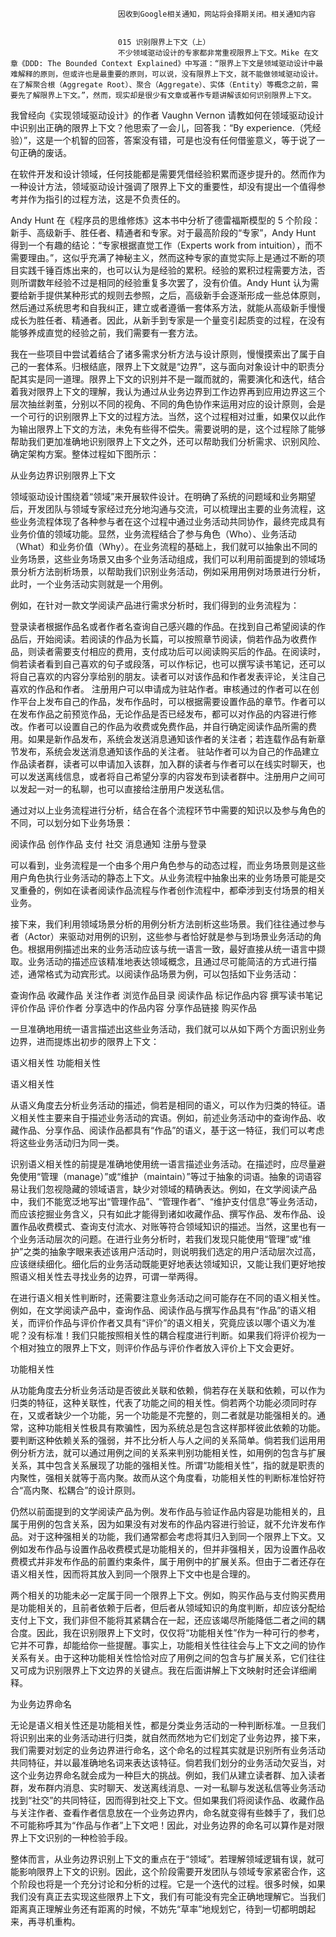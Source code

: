 
                            
                            因收到Google相关通知，网站将会择期关闭。相关通知内容
                            
                            
                            015 识别限界上下文（上）
                            不少领域驱动设计的专家都非常重视限界上下文。Mike 在文章《DDD: The Bounded Context Explained》中写道：“限界上下文是领域驱动设计中最难解释的原则，但或许也是最重要的原则，可以说，没有限界上下文，就不能做领域驱动设计。在了解聚合根（Aggregate Root）、聚合（Aggregate）、实体（Entity）等概念之前，需要先了解限界上下文。”，然而，现实却是很少有文章或著作专题讲解该如何识别限界上下文。

我曾经向《实现领域驱动设计》的作者 Vaughn Vernon 请教如何在领域驱动设计中识别出正确的限界上下文？他思索了一会儿，回答我：“By experience.（凭经验）”，这是一个机智的回答，答案没有错，可是也没有任何借鉴意义，等于说了一句正确的废话。

在软件开发和设计领域，任何技能都是需要凭借经验积累而逐步提升的。然而作为一种设计方法，领域驱动设计强调了限界上下文的重要性，却没有提出一个值得参考并作为指引的过程方法，这是不负责任的。

Andy Hunt 在《程序员的思维修炼》这本书中分析了德雷福斯模型的 5 个阶段：新手、高级新手、胜任者、精通者和专家。对于最高阶段的“专家”，Andy Hunt 得到一个有趣的结论：“专家根据直觉工作（Experts work from intuition），而不需要理由。”，这似乎充满了神秘主义，然而这种专家的直觉实际上是通过不断的项目实践千锤百炼出来的，也可以认为是经验的累积。经验的累积过程需要方法，否则所谓数年经验不过是相同的经验重复多次罢了，没有价值。Andy Hunt 认为需要给新手提供某种形式的规则去参照，之后，高级新手会逐渐形成一些总体原则，然后通过系统思考和自我纠正，建立或者遵循一套体系方法，就能从高级新手慢慢成长为胜任者、精通者。因此，从新手到专家是一个量变引起质变的过程，在没有能够养成直觉的经验之前，我们需要有一套方法。



我在一些项目中尝试着结合了诸多需求分析方法与设计原则，慢慢摸索出了属于自己的一套体系。归根结底，限界上下文就是“边界”，这与面向对象设计中的职责分配其实是同一道理。限界上下文的识别并不是一蹴而就的，需要演化和迭代，结合着我对限界上下文的理解，我认为通过从业务边界到工作边界再到应用边界这三个层次抽丝剥茧，分别以不同的视角、不同的角色协作来运用对应的设计原则，会是一个可行的识别限界上下文的过程方法。当然，这个过程相对过重，如果仅以此作为输出限界上下文的方法，未免有些得不偿失。需要说明的是，这个过程除了能够帮助我们更加准确地识别限界上下文之外，还可以帮助我们分析需求、识别风险、确定架构方案。整体过程如下图所示：



从业务边界识别限界上下文

领域驱动设计围绕着“领域”来开展软件设计。在明确了系统的问题域和业务期望后，开发团队与领域专家经过充分地沟通与交流，可以梳理出主要的业务流程，这些业务流程体现了各种参与者在这个过程中通过业务活动共同协作，最终完成具有业务价值的领域功能。显然，业务流程结合了参与角色（Who）、业务活动（What）和业务价值（Why）。在业务流程的基础上，我们就可以抽象出不同的业务场景，这些业务场景又由多个业务活动组成，我们可以利用前面提到的领域场景分析方法剖析场景，以帮助我们识别业务活动，例如采用用例对场景进行分析，此时，一个业务活动实则就是一个用例。

例如，在针对一款文学阅读产品进行需求分析时，我们得到的业务流程为：


登录读者根据作品名或者作者名查询自己感兴趣的作品。在找到自己希望阅读的作品后，开始阅读。若阅读的作品为长篇，可以按照章节阅读，倘若作品为收费作品，则读者需要支付相应的费用，支付成功后可以阅读购买后的作品。在阅读时，倘若读者看到自己喜欢的句子或段落，可以作标记，也可以撰写读书笔记，还可以将自己喜欢的内容分享给别的朋友。读者可以对该作品和作者发表评论，关注自己喜欢的作品和作者。
注册用户可以申请成为驻站作者。审核通过的作者可以在创作平台上发布自己的作品，发布作品时，可以根据需要设置作品的章节。作者可以在发布作品之前预览作品，无论作品是否已经发布，都可以对作品的内容进行修改。作者可以设置自己的作品为收费或免费作品，并自行确定阅读作品所需的费用。如果是新作品发布，系统会发送消息通知该作者的关注者；若连载作品有新章节发布，系统会发送消息通知该作品的关注者。
驻站作者可以为自己的作品建立作品读者群，读者可以申请加入该群，加入群的读者与作者可以在线实时聊天，也可以发送离线信息，或者将自己希望分享的内容发布到读者群中。注册用户之间可以发起一对一的私聊，也可以直接给注册用户发送私信。


通过对以上业务流程进行分析，结合在各个流程环节中需要的知识以及参与角色的不同，可以划分如下业务场景：


阅读作品
创作作品
支付
社交
消息通知
注册与登录


可以看到，业务流程是一个由多个用户角色参与的动态过程，而业务场景则是这些用户角色执行业务活动的静态上下文。从业务流程中抽象出来的业务场景可能是交叉重叠的，例如在读者阅读作品流程与作者创作流程中，都牵涉到支付场景的相关业务。

接下来，我们利用领域场景分析的用例分析方法剖析这些场景。我们往往通过参与者（Actor）来驱动对用例的识别，这些参与者恰好就是参与到场景业务活动的角色。根据用例描述出来的业务活动应该与统一语言一致，最好直接从统一语言中撷取。业务活动的描述应该精准地表达领域概念，且通过尽可能简洁的方式进行描述，通常格式为动宾形式。以阅读作品场景为例，可以包括如下业务活动：


查询作品
收藏作品
关注作者
浏览作品目录
阅读作品
标记作品内容
撰写读书笔记
评价作品
评价作者
分享选中的作品内容
分享作品链接
购买作品


一旦准确地用统一语言描述出这些业务活动，我们就可以从如下两个方面识别业务边界，进而提炼出初步的限界上下文：


语义相关性
功能相关性


语义相关性

从语义角度去分析业务活动的描述，倘若是相同的语义，可以作为归类的特征。语义相关性主要来自于描述业务活动的宾语。例如，前述业务活动中的查询作品、收藏作品、分享作品、阅读作品都具有“作品”的语义，基于这一特征，我们可以考虑将这些业务活动归为同一类。

识别语义相关性的前提是准确地使用统一语言描述业务活动。在描述时，应尽量避免使用“管理（manage）”或“维护（maintain）”等过于抽象的词语。抽象的词语容易让我们忽视隐藏的领域语言，缺少对领域的精确表达。例如，在文学阅读产品中，我们不能宽泛地写出“管理作品”、“管理作者”、“维护支付信息”等业务活动，而应该挖掘业务含义，只有如此才能得到诸如收藏作品、撰写作品、发布作品、设置作品收费模式、查询支付流水、对账等符合领域知识的描述。当然，这里也有一个业务活动层次的问题。在进行业务分析时，若我们发现只能使用“管理”或“维护”之类的抽象字眼来表述该用户活动时，则说明我们选定的用户活动层次过高，应该继续细化。细化后的业务活动既能更好地表达领域知识，又能让我们更好地按照语义相关性去寻找业务的边界，可谓一举两得。

在进行语义相关性判断时，还需要注意业务活动之间可能存在不同的语义相关性。例如，在文学阅读产品中，查询作品、阅读作品与撰写作品具有“作品”的语义相关，而评价作品与评价作者又具有“评价”的语义相关，究竟应该以哪个语义为准呢？没有标准！我们只能按照相关性的耦合程度进行判断。如果我们将评价视为一个相对独立的限界上下文，则评价作品与评价作者放入评价上下文会更好。

功能相关性

从功能角度去分析业务活动是否彼此关联和依赖，倘若存在关联和依赖，可以作为归类的特征，这种关联性，代表了功能之间的相关性。倘若两个功能必须同时存在，又或者缺少一个功能，另一个功能是不完整的，则二者就是功能强相关的。通常，这种功能相关性极具有欺骗性，因为系统总是包含这样那样彼此依赖的功能。要判断这种依赖关系的强弱，并不比分析人与人之间的关系简单。倘若我们运用用例分析方法，就可以通过用例之间的关系来判别功能相关性，如用例的包含与扩展关系，其中包含关系展现了功能的强相关性。所谓“功能相关性”，指的就是职责的内聚性，强相关就等于高内聚。故而从这个角度看，功能相关性的判断标准恰好符合“高内聚、松耦合”的设计原则。

仍然以前面提到的文学阅读产品为例。发布作品与验证作品内容是功能相关的，且属于用例的包含关系，因为如果没有对发布的作品内容进行验证，就不允许发布作品。对于这种强相关的功能，我们通常都会考虑将其归入到同一个限界上下文。又例如发布作品与设置作品收费模式是功能相关的，但并非强相关，因为设置作品收费模式并非发布作品的前置约束条件，属于用例中的扩展关系。但由于二者还存在语义相关性，因而将其放入到同一个限界上下文中也是合理的。

两个相关的功能未必一定属于同一个限界上下文。例如，购买作品与支付购买费用是功能相关的，且前者依赖于后者，但后者从领域知识的角度判断，却应该分配给支付上下文，我们非但不能将其紧耦合在一起，还应该竭尽所能降低二者之间的耦合度。因此，我在识别限界上下文时，仅仅将“功能相关性”作为一种可行的参考，它并不可靠，却能给你一些提醒。事实上，功能相关性往往会与上下文之间的协作关系有关。由于这种功能相关性恰恰对应了用例之间的包含与扩展关系，它们往往又可成为识别限界上下文边界的关键点。我在后面讲解上下文映射时还会详细阐释。

为业务边界命名

无论是语义相关性还是功能相关性，都是分类业务活动的一种判断标准。一旦我们将识别出来的业务活动进行归类，就自然而然地为它们划定了业务边界，接下来，我们需要对划定的业务边界进行命名，这个命名的过程其实就是识别所有业务活动共同特征，并以最准确地名词来表达该特征。倘若我们划分的业务活动欠妥当，对这个业务边界命名就会成为一种巨大的挑战。例如，我们从建立读者群、加入读者群，发布群内消息、实时聊天、发送离线消息、一对一私聊与发送私信等业务活动找到“社交”的共同特征，因而得到社交上下文。但如果我们将阅读作品、收藏作品与关注作者、查看作者信息放在一个业务边界内，命名就变得有些棘手了，我们总不可能称呼其为“作品与作者”上下文吧！因此，对业务边界的命名可以算作是对限界上下文识别的一种检验手段。

整体而言，从业务边界识别上下文的重点在于“领域”。若理解领域逻辑有误，就可能影响限界上下文的识别。因此，这个阶段需要开发团队与领域专家紧密合作，这个阶段也将是一个充分讨论和分析的过程。它是一个迭代的过程。很多时候，如果我们没有真正去实现这些限界上下文，我们有可能没有完全正确地理解它。当我们距离真正理解业务还有距离的时候，不妨先“草率”地规划它，待到一切都明朗起来，再寻机重构。

                        
                        
                            